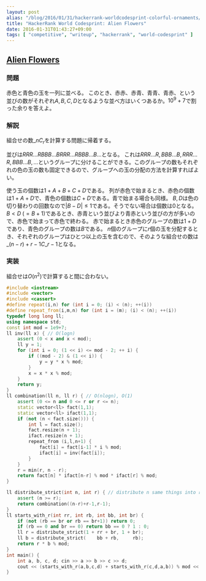 ```yaml
---
layout: post
alias: "/blog/2016/01/31/hackerrank-worldcodesprint-colorful-ornaments/"
title: "HackerRank World Codesprint: Alien Flowers"
date: 2016-01-31T01:43:27+09:00
tags: [ "competitive", "writeup", "hackerrank", "world-codesprint" ]
---
```


## [Alien Flowers](https://www.hackerrank.com/contests/worldcodesprint/challenges/colorful-ornaments)

### 問題

赤色と青色の玉を一列に並べる。
このとき、赤赤、赤青、青青、青赤、という並びの数がそれぞれ$A,B,C,D$となるような並べ方はいくつあるか。$10^9+7$で割った余りを答えよ。

### 解説

組合せの数${}\_nC_r$を計算する問題に帰着する。

並びは$RRR\dots RBBB\dots BRRR\dots RBBB\dots B\dots$となる。
これは$RRR\dots R, BBB\dots B, RRR\dots R, BBB\dots B, \dots$というグループに分けることができる。このグループの数もそれぞれの色の玉の数も固定できるので、グループへの玉の分配の方法を計算すればよい。

使う玉の個数は$1+A+B+C+D$である。
列が赤色で始まるとき、赤色の個数は$1+A+D$で、青色の個数は$C+D$である。青で始まる場合も同様。
$B,D$は色の切り替わりの回数なので$|B - D| \le 1$である。そうでない場合は個数は$0$となる。
$B \lt D \; (= B+1)$であるとき、赤青という並びより青赤という並びの方が多いので、赤色で始まって赤色で終わる。
赤で始まるとき赤色のグループの数は$1 + D$であり、青色のグループの数は$B$である。
$n$個のグループに$r$個の玉を分配するとき、それぞれのグループはひとつ以上の玉を含むので、そのような組合せの数は${}\_{(n-r)+r-1}C\_{r-1}$となる。

### 実装

組合せは$O(n^2)$で計算すると間に合わない。

``` c++
#include <iostream>
#include <vector>
#include <cassert>
#define repeat(i,n) for (int i = 0; (i) < (n); ++(i))
#define repeat_from(i,m,n) for (int i = (m); (i) < (n); ++(i))
typedef long long ll;
using namespace std;
const int mod = 1e9+7;
ll inv(ll x) { // O(logn)
    assert (0 < x and x < mod);
    ll y = 1;
    for (int i = 0; (1 << i) <= mod - 2; ++ i) {
        if ((mod - 2) & (1 << i)) {
            y = y * x % mod;
        }
        x = x * x % mod;
    }
    return y;
}
ll combination(ll n, ll r) { // O(nlogn), O(1)
    assert (0 <= n and 0 <= r or r <= n);
    static vector<ll> fact(1,1);
    static vector<ll> ifact(1,1);
    if (not (n < fact.size())) {
        int l = fact.size();
        fact.resize(n + 1);
        ifact.resize(n + 1);
        repeat_from (i,l,n+1) {
            fact[i] = fact[i-1] * i % mod;
            ifact[i] = inv(fact[i]);
        }
    }
    r = min(r, n - r);
    return fact[n] * ifact[n-r] % mod * ifact[r] % mod;
}

ll distribute_strict(int n, int r) { // distribute n same things into r distinguishable groups, each group has positive number of things
    assert (n >= r);
    return combination((n-r)+r-1,r-1);
}
ll starts_with_r(int rr, int rb, int bb, int br) {
    if (not (rb == br or rb == br+1)) return 0;
    if (rb == 0 and br == 0) return bb == 0 ? 1 : 0;
    ll r = distribute_strict(1 + rr + br, 1 + br);
    ll b = distribute_strict(    bb + rb,     rb);
    return r * b % mod;
}
int main() {
    int a, b, c, d; cin >> a >> b >> c >> d;
    cout << (starts_with_r(a,b,c,d) + starts_with_r(c,d,a,b)) % mod << endl;
}
```
